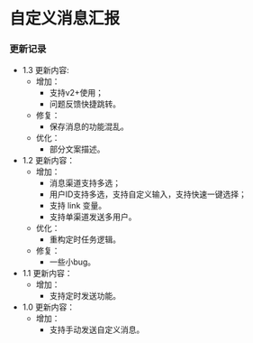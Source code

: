 # 自定义消息汇报

### 更新记录
- 1.3 更新内容:
  - 增加：
    - 支持v2+使用；
    - 问题反馈快捷跳转。
  - 修复：
    - 保存消息的功能混乱。
  - 优化：
    - 部分文案描述。
- 1.2 更新内容：
  - 增加：
    - 消息渠道支持多选；
    - 用户ID支持多选，支持自定义输入，支持快速一键选择；
    - 支持 link 变量。
    - 支持单渠道发送多用户。
  - 优化：
    - 重构定时任务逻辑。
  - 修复：
    - 一些小bug。
- 1.1 更新内容：
  - 增加：
    - 支持定时发送功能。
- 1.0 更新内容：
  - 增加：
    - 支持手动发送自定义消息。